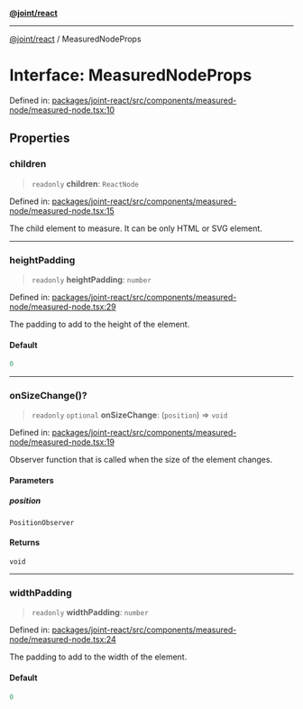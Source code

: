 [**@joint/react**](../README.md)

***

[@joint/react](../README.md) / MeasuredNodeProps

# Interface: MeasuredNodeProps

Defined in: [packages/joint-react/src/components/measured-node/measured-node.tsx:10](https://github.com/samuelgja/joint/blob/main/packages/joint-react/src/components/measured-node/measured-node.tsx#L10)

## Properties

### children

> `readonly` **children**: `ReactNode`

Defined in: [packages/joint-react/src/components/measured-node/measured-node.tsx:15](https://github.com/samuelgja/joint/blob/main/packages/joint-react/src/components/measured-node/measured-node.tsx#L15)

The child element to measure.
It can be only HTML or SVG element.

***

### heightPadding

> `readonly` **heightPadding**: `number`

Defined in: [packages/joint-react/src/components/measured-node/measured-node.tsx:29](https://github.com/samuelgja/joint/blob/main/packages/joint-react/src/components/measured-node/measured-node.tsx#L29)

The padding to add to the height of the element.

#### Default

```ts
0
```

***

### onSizeChange()?

> `readonly` `optional` **onSizeChange**: (`position`) => `void`

Defined in: [packages/joint-react/src/components/measured-node/measured-node.tsx:19](https://github.com/samuelgja/joint/blob/main/packages/joint-react/src/components/measured-node/measured-node.tsx#L19)

Observer function that is called when the size of the element changes.

#### Parameters

##### position

`PositionObserver`

#### Returns

`void`

***

### widthPadding

> `readonly` **widthPadding**: `number`

Defined in: [packages/joint-react/src/components/measured-node/measured-node.tsx:24](https://github.com/samuelgja/joint/blob/main/packages/joint-react/src/components/measured-node/measured-node.tsx#L24)

The padding to add to the width of the element.

#### Default

```ts
0
```
